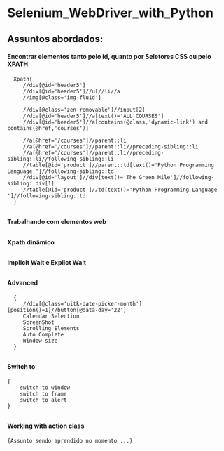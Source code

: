 # Selenium_WebDriver_with_Python

## Assuntos abordados:

  #### Encontrar elementos tanto pelo id, quanto por Seletores CSS ou pelo XPATH

      Xpath{
         //div[@id='header5']  
         //div[@id='header5']//ul//li//a
         //img[@class='img-fluid']

         //div[@class='zen-removable']//input[2]
         //div[@id='header5']//a[text()='ALL COURSES']
         //div[@id='header5']//a[contains(@class,'dynamic-link') and contains(@href,'courses')]

         //a[@href='/courses']//parent::li
         //a[@href='/courses']//parent::li//preceding-sibling::li
         //a[@href='/courses']//parent::li//preceding-sibling::li//following-sibling::li
         //table[@id='product']//parent::td[text()='Python Programming Language ']//following-sibling::td
         //div[@id='layout']//div[text()='The Green Mile']//following-sibling::div[1]
         //table[@id='product']//td[text()='Python Programming Language ']//following-sibling::td
      }
##
  #### Trabalhando com elementos web
##
  #### Xpath dinâmico
##
  #### Implicit Wait e Explict Wait
##
  #### Advanced
      {
         //div[@class='uitk-date-picker-month'][position()=1]//button[@data-day='22']
         Calendar Selection
         ScreenShot 
         Scrolling Elements
         Auto Complete
         Window size
      }
##
  #### Switch to 
    {
        switch to window
        switch to frame
        switch to alert
    }
##
  #### Working with action class
    {Assunto sendo aprendido no momento ...}
##